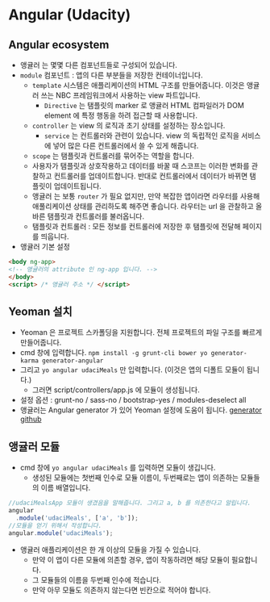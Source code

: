 # Angular (Udacity)
## Angular ecosystem
- 앵귤러 는 몇몇 다른 컴포넌트들로 구성되어 있습니다.
- `module` 컴포넌트 : 앱의 다른 부분들을 저장한 컨테이너입니다.
  + `template` 시스템은 애플리케이션의 HTML 구조를 만들어줍니다. 이것은 앵귤러  쓰는 NBC 프레임워크에서 사용하는 view 파트입니다.
    + `Directive` 는 탬플릿의 marker 로 앵귤러 HTML 컴파일러가 DOM element 에 특정 행동을 하려 접근할 때 사용합니다.
  + `controller` 는 view 의 로직과 초기 상태를 설정하는 장소입니다.
    + `service` 는 컨트롤러와 관련이 있습니다. view 의 독립적인 로직을 서비스에 넣어 많은 다른 컨트롤러에서 쓸 수 있게 해줍니다.
  + `scope` 는 탬플릿과 컨트롤러를 묶어주는 역할을 합니다.
  + 사용자가 탬플릿과 상호작용하고 데이터를 바꿀 때 스코프는 이러한 변화를 관찰하고 컨트롤러를 업데이트합니다. 반대로 컨트롤러에서 데이터가 바뀌면 탬플릿이 업데이트됩니다.
  + 앵귤러 는 보통 `router` 가 필요 없지만, 만약 복잡한 앱이라면 라우터를 사용해 애풀리케이션 상태를 관리하도록 해주면 좋습니다. 라우터는 url 을 관찰하고 올바른 탬플릿과 컨트롤러를 불러옵니다.
  + 탬플릿과 컨트롤러 : 모든 정보를 컨트롤러에 저장한 후 탬플릿에 전달해 페이지를 띄웁니다.
- 앵귤러 기본 설정
```HTML
<body ng-app>
<!-- 앵귤러의 attribute 인 ng-app 입니다. -->
</body>
<script> /* 앵귤러 주소 */ </script>
```

## Yeoman 설치
- Yeoman 은 프로젝트 스카폴딩을 지원합니다. 전체 프로젝트의 파일 구조를 빠르게 만들어줍니다.
- cmd 창에 입력합니다. `npm install -g grunt-cli bower yo generator-karma generator-angular`
- 그리고 `yo angular udaciMeals` 만 입력합니다. (이것은 앱의 디폴트 모듈이 됩니다.)
  + 그러면 script/controllers/app.js 에 모듈이 생성됩니다.
- 설정 옵션 : grunt-no / sass-no / bootstrap-yes / modules-deselect all
- 앵귤러는 Angular generator 가 있어 Yeoman 설정에 도움이 됩니다.
[generator github](https://github.com/yeoman/generator-angular#angularjs-generator--)

## 앵귤러 모듈
- cmd 창에 `yo angular udaciMeals` 를 입력하면 모듈이 생깁니다.
  + 생성된 모듈에는 첫번째 인수로 모듈 이름이, 두번째로는 앱이 의존하는 모듈들의 이름 배열입니다.
```javascript
//udaciMealsApp 모듈이 생겼음을 말해줍니다. 그리고 a, b 를 의존한다고 알립니다.
angular
  .module('udaciMeals', ['a', 'b']);
//모듈을 얻기 위해서 작성합니다.
angular.module('udaciMeals');
```
- 앵귤러 애플리케이션은 한 개 이상의 모듈을 가질 수 있습니다.
  + 만약 이 앱이 다른 모듈에 의존할 경우, 앱이 작동하려면 해당 모듈이 필요합니다.
  + 그 모듈들의 이름을 두번째 인수에 적습니다.
  + 만약 아무 모듈도 의존하지 않는다면 빈칸으로 적어야 합니다.
